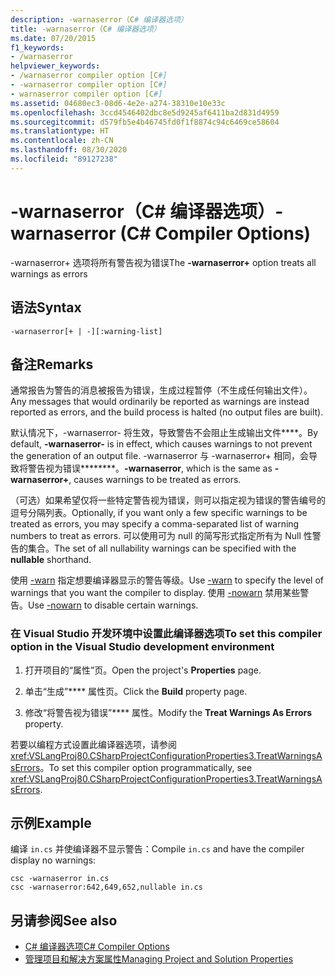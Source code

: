 ```yaml
---
description: -warnaserror（C# 编译器选项）
title: -warnaserror（C# 编译器选项）
ms.date: 07/20/2015
f1_keywords:
- /warnaserror
helpviewer_keywords:
- /warnaserror compiler option [C#]
- -warnaserror compiler option [C#]
- warnaserror compiler option [C#]
ms.assetid: 04680ec3-08d6-4e2e-a274-38310e10e33c
ms.openlocfilehash: 3ccd4546402dbc8e5d9245af6411ba2d831d4959
ms.sourcegitcommit: d579fb5e4b46745fd0f1f8874c94c6469ce58604
ms.translationtype: HT
ms.contentlocale: zh-CN
ms.lasthandoff: 08/30/2020
ms.locfileid: "89127238"
---
```

# <a name="-warnaserror-c-compiler-options"></a><span data-ttu-id="fda13-103">-warnaserror（C# 编译器选项）</span><span class="sxs-lookup"><span data-stu-id="fda13-103">-warnaserror (C# Compiler Options)</span></span>
<span data-ttu-id="fda13-104">-warnaserror+ 选项将所有警告视为错误</span><span class="sxs-lookup"><span data-stu-id="fda13-104">The **-warnaserror+** option treats all warnings as errors</span></span>  
  
## <a name="syntax"></a><span data-ttu-id="fda13-105">语法</span><span class="sxs-lookup"><span data-stu-id="fda13-105">Syntax</span></span>  
  
```console  
-warnaserror[+ | -][:warning-list]  
```  
  
## <a name="remarks"></a><span data-ttu-id="fda13-106">备注</span><span class="sxs-lookup"><span data-stu-id="fda13-106">Remarks</span></span>  
 <span data-ttu-id="fda13-107">通常报告为警告的消息被报告为错误，生成过程暂停（不生成任何输出文件）。</span><span class="sxs-lookup"><span data-stu-id="fda13-107">Any messages that would ordinarily be reported as warnings are instead reported as errors, and the build process is halted (no output files are built).</span></span>  
  
 <span data-ttu-id="fda13-108">默认情况下，-warnaserror- 将生效，导致警告不会阻止生成输出文件\*\*\*\*。</span><span class="sxs-lookup"><span data-stu-id="fda13-108">By default, **-warnaserror-** is in effect, which causes warnings to not prevent the generation of an output file.</span></span> <span data-ttu-id="fda13-109">-warnaserror 与 -warnaserror+ 相同，会导致将警告视为错误\*\*\*\*\*\*\*\*。</span><span class="sxs-lookup"><span data-stu-id="fda13-109">**-warnaserror**, which is the same as **-warnaserror+**, causes warnings to be treated as errors.</span></span>  
  
 <span data-ttu-id="fda13-110">（可选）如果希望仅将一些特定警告视为错误，则可以指定视为错误的警告编号的逗号分隔列表。</span><span class="sxs-lookup"><span data-stu-id="fda13-110">Optionally, if you want only a few specific warnings to be treated as errors, you may specify a comma-separated list of warning numbers to treat as errors.</span></span> <span data-ttu-id="fda13-111">可以使用可为 null 的简写形式指定所有为 Null 性警告的集合。</span><span class="sxs-lookup"><span data-stu-id="fda13-111">The set of all nullability warnings can be specified with the **nullable** shorthand.</span></span>
  
 <span data-ttu-id="fda13-112">使用 [-warn](./warn-compiler-option.md) 指定想要编译器显示的警告等级。</span><span class="sxs-lookup"><span data-stu-id="fda13-112">Use [-warn](./warn-compiler-option.md) to specify the level of warnings that you want the compiler to display.</span></span> <span data-ttu-id="fda13-113">使用 [-nowarn](./nowarn-compiler-option.md) 禁用某些警告。</span><span class="sxs-lookup"><span data-stu-id="fda13-113">Use [-nowarn](./nowarn-compiler-option.md) to disable certain warnings.</span></span>  
  
### <a name="to-set-this-compiler-option-in-the-visual-studio-development-environment"></a><span data-ttu-id="fda13-114">在 Visual Studio 开发环境中设置此编译器选项</span><span class="sxs-lookup"><span data-stu-id="fda13-114">To set this compiler option in the Visual Studio development environment</span></span>  
  
1. <span data-ttu-id="fda13-115">打开项目的“属性”页。</span><span class="sxs-lookup"><span data-stu-id="fda13-115">Open the project's **Properties** page.</span></span>  
  
2. <span data-ttu-id="fda13-116">单击“生成”\*\*\*\* 属性页。</span><span class="sxs-lookup"><span data-stu-id="fda13-116">Click the **Build** property page.</span></span>  
  
3. <span data-ttu-id="fda13-117">修改“将警告视为错误”\*\*\*\* 属性。</span><span class="sxs-lookup"><span data-stu-id="fda13-117">Modify the **Treat Warnings As Errors** property.</span></span>  
  
 <span data-ttu-id="fda13-118">若要以编程方式设置此编译器选项，请参阅 <xref:VSLangProj80.CSharpProjectConfigurationProperties3.TreatWarningsAsErrors>。</span><span class="sxs-lookup"><span data-stu-id="fda13-118">To set this compiler option programmatically, see <xref:VSLangProj80.CSharpProjectConfigurationProperties3.TreatWarningsAsErrors>.</span></span>  
  
## <a name="example"></a><span data-ttu-id="fda13-119">示例</span><span class="sxs-lookup"><span data-stu-id="fda13-119">Example</span></span>  
 <span data-ttu-id="fda13-120">编译 `in.cs` 并使编译器不显示警告：</span><span class="sxs-lookup"><span data-stu-id="fda13-120">Compile `in.cs` and have the compiler display no warnings:</span></span>  
  
```console  
csc -warnaserror in.cs  
csc -warnaserror:642,649,652,nullable in.cs  
```  
  
## <a name="see-also"></a><span data-ttu-id="fda13-121">另请参阅</span><span class="sxs-lookup"><span data-stu-id="fda13-121">See also</span></span>

- [<span data-ttu-id="fda13-122">C# 编译器选项</span><span class="sxs-lookup"><span data-stu-id="fda13-122">C# Compiler Options</span></span>](./index.md)
- [<span data-ttu-id="fda13-123">管理项目和解决方案属性</span><span class="sxs-lookup"><span data-stu-id="fda13-123">Managing Project and Solution Properties</span></span>](/visualstudio/ide/managing-project-and-solution-properties)
